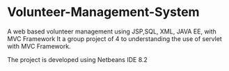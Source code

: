 # Volunteer-Management-System
A web based volunteer management using JSP,SQL, XML, JAVA EE, with MVC Framework
It a group project of 4 to understanding the use of servlet with MVC Framework. 

The project is developed using Netbeans IDE 8.2
